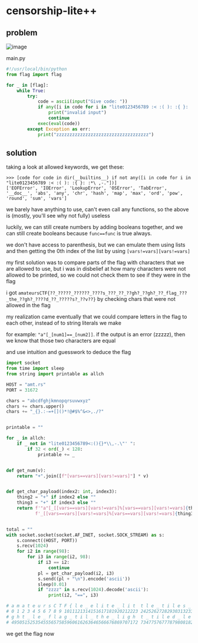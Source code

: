 # censorship-lite++

## problem

![image](https://github.com/quasar098/ctf-writeups/assets/70716985/65b625a5-31fd-44c4-9dbf-91f4ac241070)

main.py
```py
#!/usr/local/bin/python
from flag import flag

for _ in [flag]:
    while True:
        try:
            code = ascii(input("Give code: "))
            if any([i in code for i in "lite0123456789 :< :( ): :{ }: :*\ ,-."]):
                print("invalid input")
                continue
            exec(eval(code))
        except Exception as err:
            print("zzzzzzzzzzzzzzzzzzzzzzzzzzzzzzzzzzz")
```

## solution

taking a look at allowed keywords, we get these:

```
>>> [code for code in dir(__builtins__) if not any([i in code for i in "lite0123456789 :< :( ): :{ }: :*\ ,-."])] 
['EOFError', 'IOError', 'LookupError', 'OSError', 'TabError', '__doc__', 'abs', 'any', 'chr', 'hash', 'map', 'max', 'ord', 'pow', 'round', 'sum', 'vars']
```

we barely have anything to use, can't even call any functions, so the above is (mostly, you'll see why not fully) useless

luckily, we can still create numbers by adding booleans together, and we can still create booleans because `func==func` is true always.

we don't have access to parenthesis, but we can emulate them using lists and then getting the 0th index of the list by using `[vars!=vars][vars!=vars]`

my first solution was to compare parts of the flag with characters that we are allowed to use, but i 
was in disbelief at how many characters were not allowed to be printed, so we could not check them to see if they were in the flag

i got `amateursCTF{??_?????_??????_????s_???_??_??gh?_??gh?_??_flag_???_the_??gh?_????d_??_?????s?_??v??}` by checking chars that were not allowed in the flag

my realization came eventually that we could compare letters in the flag to each other, instead of to string literals we make

for example: `"a"[_[num1]==_[num2]]`. if the output is an error (zzzzz), then we know that those two characters are equal

and use intuition and guesswork to deduce the flag

```py
import socket
from time import sleep
from string import printable as allch

HOST = "amt.rs"
PORT = 31672

chars = "abcdfghjkmnopqrsuvwxyz"
chars += chars.upper()
chars += "_{}.:-=+[]()*!@#$%^&<>,./?"


printable = ""

for _ in allch:
    if _ not in "lite0123456789<:(){}*\\,-.\"' ":
        if 32 < ord(_) < 128:
            printable += _


def get_num(v):
    return "+".join([f"[vars==vars][vars!=vars]"] * v)


def get_char_payload(index2: int, index3):
    thing2 = "+" if index2 else ""
    thing3 = "+" if index3 else ""
    return f'"a"[_[[vars==vars][vars!=vars]%[vars==vars][vars!=vars]{thing2}{get_num(index2)}]==' \
           f'_[[vars==vars][vars!=vars]%[vars==vars][vars!=vars]{thing3}{get_num(index3)}]]'


total = ""
with socket.socket(socket.AF_INET, socket.SOCK_STREAM) as s:
    s.connect((HOST, PORT))
    s.recv(1024)
    for i2 in range(98):
        for i3 in range(i2, 98):
            if i3 == i2:
                continue
            pl = get_char_payload(i2, i3)
            s.send((pl + "\n").encode('ascii'))
            sleep(0.01)
            if "zzzz" in s.recv(1024).decode('ascii'):
                print(i2, "==", i3)

# a m a t e u r s C T F { l e _ e l i t e _ l i t  t l e _ t i l e s _ l e t _ l e _ l i g h t _ l i
# 0 1 2 3 4 5 6 7 8 9 1011121314151617181920212223 24252627282930313233343536373839404142434445464748
# g h t _ l e _ f l a g _ t i l _ t h e _ l i g h  t _ t i l e d _ l e _ e l i t i s t _ l e v e l }
# 495051525354555657585960616263646566676869707172 73477576777879808182838485868788899091929394959697
```

we get the flag now
